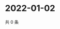 # 2022-01-02

共 0 条

<!-- BEGIN WEIBO -->
<!-- 最后更新时间 Sun Jan 02 2022 05:13:02 GMT+0800 (China Standard Time) -->

<!-- END WEIBO -->
